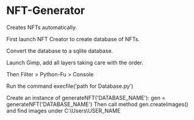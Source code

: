 # NFT-Generator
Creates NFTs automatically.

First launch NFT Creator to create database of NFTs.

Convert the database to a sqlite database.

Launch Gimp, add all layers taking care with the order.

Then Filter > Python-Fu > Console

Run the command execfile('path for Database.py')

Create an instance of generateNFT('DATABASE_NAME'):
gen = generateNFT('DATABASE_NAME')
Then call method gen.createImages() and find images under C:\Users\USER_NAME
